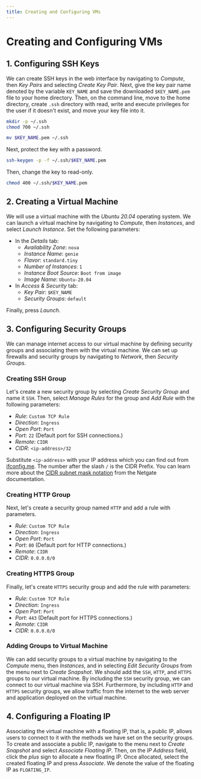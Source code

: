 ```yaml
---
title: Creating and Configuring VMs
---
```


# Creating and Configuring VMs

## 1. Configuring SSH Keys
We can create SSH keys in the web interface by navigating to *Compute*, then *Key Pairs* and selecting *Create Key Pair*. Next, give the key pair name denoted by the variable `KEY_NAME` and save the downloaded `$KEY_NAME.pem` file to your home directory. Then, on the command line, move to the home directory, create `.ssh` directory with read, write and execute privileges for the user if it doesn't exist, and move your key file into it.

```bash
mkdir -p ~/.ssh
chmod 700 ~/.ssh
```

```bash
mv $KEY_NAME.pem ~/.ssh
```

Next, protect the key with a password.

```bash
ssh-keygen -p -f ~/.ssh/$KEY_NAME.pem
```

Then, change the key to read-only.

```bash
chmod 400 ~/.ssh/$KEY_NAME.pem
```


## 2. Creating a Virtual Machine
We will use a virtual machine with the *Ubuntu 20.04* operating system. We can launch a virtual machine by navigating to *Compute*, then *Instances*, and select *Launch Instance*. Set the following parameters:

- In the *Details* tab:
  - *Availability Zone*: `nova`
  - *Instance Name*: `genie`
  - *Flavor*: `standard.tiny`
  - *Number of Instances*: `1`
  - *Instance Boot Source*: `Boot from image`
  - *Image Name*: `Ubuntu-20.04`
- In *Access & Security* tab:
  - *Key Pair*: `$KEY_NAME`
  - *Security Groups*: `default`

Finally, press *Launch*.


## 3. Configuring Security Groups
We can manage internet access to our virtual machine by defining security groups and associating them with the virtual machine. We can set up firewalls and security groups by navigating to *Network*, then *Security Groups*.

### Creating SSH Group
Let's create a new security group by selecting *Create Security Group* and name it `SSH`. Then, select *Manage Rules* for the group and *Add Rule* with the following parameters:

- *Rule*: `Custom TCP Rule`
- *Direction*: `Ingress`
- *Open Port*: `Port`
- *Port*: `22` (Default port for SSH connections.)
- *Remote*: `CIDR`
- *CIDR*: `<ip-address>/32`

Substitute `<ip-address>` with your IP address which you can find out from [ifconfig.me](https://ifconfig.me/). The number after the slash `/` is the CIDR Prefix. You can learn more about the [CIDR subnet mask notation](https://docs.netgate.com/pfsense/en/latest/network/cidr.html) from the Netgate documentation.

### Creating HTTP Group
Next, let's create a security group named `HTTP` and add a rule with parameters.

- *Rule*: `Custom TCP Rule`
- *Direction*: `Ingress`
- *Open Port*: `Port`
- *Port*: `80` (Default port for HTTP connections.)
- *Remote*: `CIDR`
- *CIDR*: `0.0.0.0/0`

### Creating HTTPS Group
Finally, let's create `HTTPS` security group and add the rule with parameters:

- *Rule*: `Custom TCP Rule`
- *Direction*: `Ingress`
- *Open Port*: `Port`
- *Port*: `443` (Default port for HTTPS connections.)
- *Remote*: `CIDR`
- *CIDR*: `0.0.0.0/0`

### Adding Groups to Virtual Machine
We can add security groups to a virtual machine by navigating to the *Compute* menu, then *Instances*, and in selecting *Edit Security Groups* from the menu next to *Create Snapshot*. We should add the `SSH`, `HTTP`, and `HTTPS` groups to our virtual machine. By including the `SSH` security group, we can connect to our virtual machine via SSH. Furthermore, by including `HTTP` and `HTTPS` security groups, we allow traffic from the internet to the web server and application deployed on the virtual machine.


## 4. Configuring a Floating IP
Associating the virtual machine with a floating IP, that is, a public IP, allows users to connect to it with the methods we have set on the security groups. To create and associate a public IP, navigate to the menu next to *Create Snapshot* and select *Associate Floating IP*. Then, on the *IP Address* field, click the *plus* sign to allocate a new floating IP. Once allocated, select the created floating IP and press *Associate*. We denote the value of the floating IP as `FLOATING_IP`.

